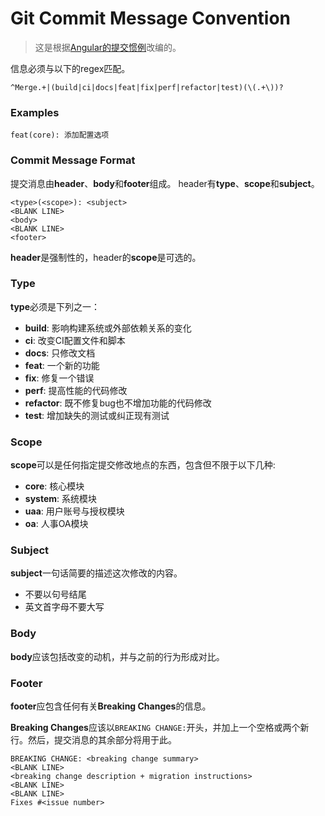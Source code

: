 # Git Commit Message Convention
> 这是根据[Angular的提交惯例](https://github.com/angular/angular/blob/master/CONTRIBUTING.md#commit)改编的。

信息必须与以下的regex匹配。

```
^Merge.+|(build|ci|docs|feat|fix|perf|refactor|test)(\(.+\))?
```

### Examples

```
feat(core): 添加配置选项
```

### Commit Message Format

提交消息由**header**、**body**和**footer**组成。 header有**type**、**scope**和**subject**。

```
<type>(<scope>): <subject>
<BLANK LINE>
<body>
<BLANK LINE>
<footer>
```

**header**是强制性的，header的**scope**是可选的。

### Type

**type**必须是下列之一：

- **build**: 影响构建系统或外部依赖关系的变化
- **ci**: 改变CI配置文件和脚本
- **docs**: 只修改文档
- **feat**: 一个新的功能
- **fix**: 修复一个错误
- **perf**: 提高性能的代码修改
- **refactor**: 既不修复bug也不增加功能的代码修改
- **test**: 增加缺失的测试或纠正现有测试

### Scope

**scope**可以是任何指定提交修改地点的东西，包含但不限于以下几种:

- **core**: 核心模块
- **system**: 系统模块
- **uaa**: 用户账号与授权模块
- **oa**: 人事OA模块

### Subject

**subject**一句话简要的描述这次修改的内容。

- 不要以句号结尾
- 英文首字母不要大写

### Body

**body**应该包括改变的动机，并与之前的行为形成对比。

### Footer

**footer**应包含任何有关**Breaking Changes**的信息。

**Breaking Changes**应该以`BREAKING CHANGE:`开头，并加上一个空格或两个新行。然后，提交消息的其余部分将用于此。

```
BREAKING CHANGE: <breaking change summary>
<BLANK LINE>
<breaking change description + migration instructions>
<BLANK LINE>
<BLANK LINE>
Fixes #<issue number>
```